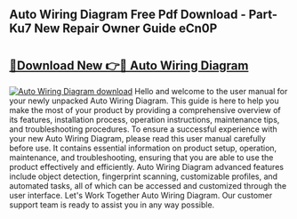 ## Auto Wiring Diagram Free Pdf Download - Part-Ku7 New Repair Owner Guide eCn0P

# <h2><a href="http://dfilwj.blite.top/?on=Auto+Wiring+Diagram">🔗Download New 👉🔴 Auto Wiring Diagram</a></h2>

[![Auto Wiring Diagram download](https://i.imgur.com/lujVjoI.png)](http://dfilwj.blite.top/?on=Auto+Wiring+Diagram)
Hello and welcome to the user manual for your newly unpacked Auto Wiring Diagram. This guide is here to help you make the most of your product by providing a comprehensive overview of its features, installation process, operation instructions, maintenance tips, and troubleshooting procedures. To ensure a successful experience with your new Auto Wiring Diagram, please read this user manual carefully before use. It contains essential information on product setup, operation, maintenance, and troubleshooting, ensuring that you are able to use the product effectively and efficiently. Auto Wiring Diagram advanced features include object detection, fingerprint scanning, customizable profiles, and automated tasks, all of which can be accessed and customized through the user interface. Let's Work Together Auto Wiring Diagram. Our customer support team is ready to assist you in any way possible.
